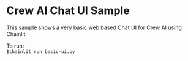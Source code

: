 # Crew AI Chat UI Sample

This sample shows a very basic web based Chat UI for Crew AI using Chainlit

To run:<br/>
`$chainlit run basic-ui.py`
